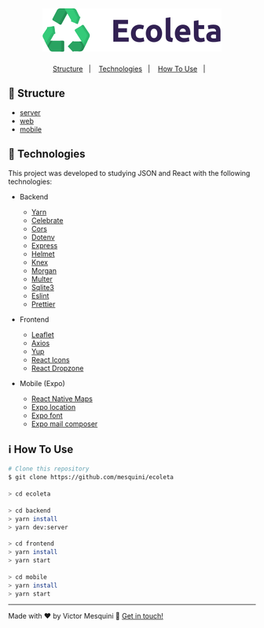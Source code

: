 <h1 align='center'><img src=".github/logo.svg" alt="fundo"/></h1>

<!-- <h3 align="center">
  :construction: In construction :construction:
</h3> -->

<p align="center">
  <a href="#tokyo_tower-structure">Structure</a>&nbsp;&nbsp;&nbsp;|&nbsp;&nbsp;&nbsp;
  <a href="#rocket-technologies">Technologies</a>&nbsp;&nbsp;&nbsp;|&nbsp;&nbsp;&nbsp;
  <a href="#information_source-how-to-use">How To Use</a>&nbsp;&nbsp;&nbsp;|&nbsp;&nbsp;&nbsp;
</p>

## :tokyo_tower: Structure

- [server](https://github.com/mesquini/ecoleta/tree/master/server)
- [web](https://github.com/mesquini/ecoleta/tree/master/web)
- [mobile](https://github.com/mesquini/ecoleta/tree/master/mobile)

## :rocket: Technologies

This project was developed to studying JSON and React with the following technologies:

- Backend

  - [Yarn][yarn]
  - [Celebrate](https://github.com/arb/celebrate)
  - [Cors](https://github.com/expressjs/cors)
  - [Dotenv](https://github.com/motdotla/dotenv)
  - [Express](https://www.npmjs.com/package/express)
  - [Helmet](https://www.npmjs.com/package/helmet)
  - [Knex](https://www.npmjs.com/package/knex)
  - [Morgan](https://github.com/expressjs/morgan)
  - [Multer](https://github.com/expressjs/multer)
  - [Sqlite3](https://www.npmjs.com/package/sqlite3)
  - [Eslint](https://www.npmjs.com/package/eslint)
  - [Prettier](https://www.npmjs.com/package/prettier)

- Frontend

  - [Leaflet](https://leafletjs.com/download.html)
  - [Axios](https://www.npmjs.com/package/axios)
  - [Yup](https://github.com/jquense/yup)
  - [React Icons](https://www.npmjs.com/package/react-icons)
  - [React Dropzone](https://github.com/react-dropzone/react-dropzone)
  
- Mobile (Expo)
  - [React Native Maps](https://www.npmjs.com/package/react-native-maps)
  - [Expo location](https://docs.expo.io/versions/latest/sdk/location)
  - [Expo font](https://docs.expo.io/versions/latest/sdk/font)
  - [Expo mail composer](https://docs.expo.io/versions/latest/sdk/mail-composer)


## :information_source: How To Use

```bash
# Clone this repository
$ git clone https://github.com/mesquini/ecoleta

> cd ecoleta

> cd backend
> yarn install
> yarn dev:server

> cd frontend
> yarn install
> yarn start

> cd mobile
> yarn install
> yarn start
```

---

Made with ♥ by Victor Mesquini :wave: [Get in touch!](https://www.linkedin.com/in/mesquini/)

[nodejs]: https://nodejs.org/
[yarn]: https://yarnpkg.com/
[vc]: https://code.visualstudio.com/